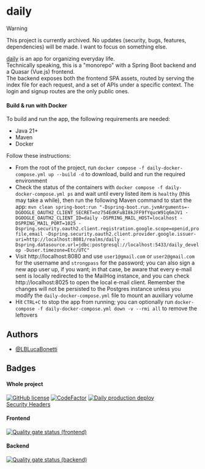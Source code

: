 # daily

> [!WARNING]
> This project is currently archived. No updates (security, bugs, features, dependencies) will be made. I want to focus on something else.

[daily](https://trydaily.click) is an app for organizing everyday life.
<br>
Technically speaking, this is a "monorepo" with a Spring Boot backend and a Quasar (Vue.js)
frontend.
<br>
The backend exposes both the frontend SPA assets, routed by serving the index file for each request,
and
a set
of APIs under a specific context. The login and signup routes are the only public ones.

#### Build & run with Docker

To build and run the app, the following requirements are needed:

- Java 21+
- Maven
- Docker

Follow these instructions:

- From the root of the project, run ```docker compose -f daily-docker-compose.yml up --build -d```
  to download, build and run the required environment
- Check the status of the containers with ```docker compose -f daily-docker-compose.yml ps``` and
  wait until every listed item is ```healthy``` (this may take a while), then run the following
  Maven command to start the
  app: ```mvn clean spring-boot:run "-Dspring-boot.run.jvmArguments=-DGOOGLE_OAUTH2_CLIENT_SECRET=nz754EdKFuBI8kJFF9fYqucW91q6mJV1 -DGOOGLE_OAUTH2_CLIENT_ID=daily -DSPRING_MAIL_HOST=localhost -DSPRING_MAIL_PORT=1025 -Dspring.security.oauth2.client.registration.google.scope=openid,profile,email -Dspring.security.oauth2.client.provider.google.issuer-uri=http://localhost:8081/realms/daily -Dspring.datasource.url=jdbc:postgresql://localhost:5433/daily_develop -Duser.timezone=Etc/UTC"```
- Visit http://localhost:8080 and use ```user1@gmail.com``` or ```user2@gmail.com``` for the
  username and ```strongpass``` for the password; you can also sign a new app user up, if you want;
  in that case, be aware that every e-mail sent is locally redirected to the MailHog instance, and
  you can check http://localhost:8025 to open the local e-mail client. Remember the changes will not
  be persisted to the Postgres instance unless you modify the ```daily-docker-compose.yml``` file to
  mount an auxiliary volume
- Hit ```CTRL+C``` to stop the app from running; you can optionally
  run ```docker-compose -f daily-docker-compose.yml down -v --rmi all``` to remove the leftovers

## Authors

- [@LBLucaBonetti](https://www.github.com/LBLucaBonetti)

## Badges

#### Whole project

[![GitHub license](https://img.shields.io/github/license/LBLucaBonetti/daily)](https://github.com/LBLucaBonetti/daily/blob/main/LICENSE)
[![CodeFactor](https://www.codefactor.io/repository/github/lblucabonetti/daily/badge)](https://www.codefactor.io/repository/github/lblucabonetti/daily)
[![Daily production deploy](https://github.com/LBLucaBonetti/daily/actions/workflows/daily-production-deploy.yml/badge.svg?branch=main)](https://github.com/LBLucaBonetti/daily/actions/workflows/daily-production-deploy.yml)
<br>
[Security Headers](https://securityheaders.com/?q=https%3A%2F%2Ftrydaily.click&followRedirects=on)

#### Frontend

[![Quality gate status (frontend)](https://sonarcloud.io/api/project_badges/measure?project=LBLucaBonetti_daily_fe&metric=alert_status)](https://sonarcloud.io/summary/new_code?id=LBLucaBonetti_daily_fe)

#### Backend

[![Quality gate status (backend)](https://sonarcloud.io/api/project_badges/measure?project=LBLucaBonetti_daily_be&metric=alert_status)](https://sonarcloud.io/summary/new_code?id=LBLucaBonetti_daily_be)
